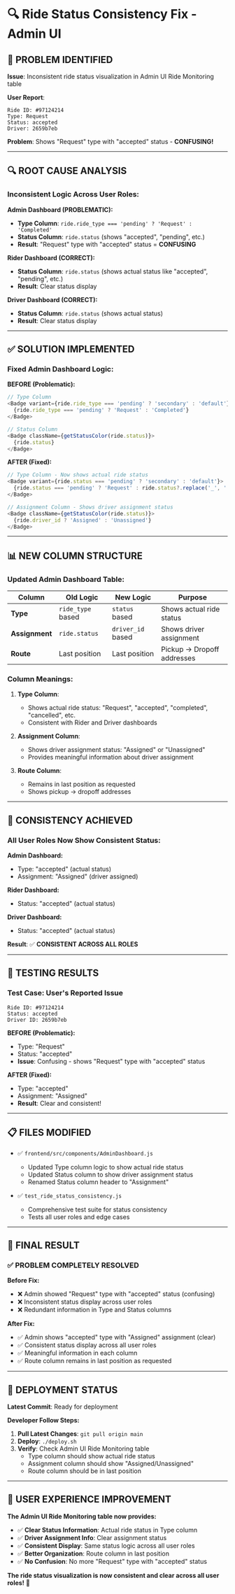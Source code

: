 # 🔍 Ride Status Consistency Fix - Admin UI

## 🚨 **PROBLEM IDENTIFIED**

**Issue**: Inconsistent ride status visualization in Admin UI Ride Monitoring table

**User Report**: 
```
Ride ID: #97124214
Type: Request
Status: accepted
Driver: 2659b7eb
```

**Problem**: Shows "Request" type with "accepted" status - **CONFUSING!**

---

## 🔍 **ROOT CAUSE ANALYSIS**

### **Inconsistent Logic Across User Roles:**

**Admin Dashboard (PROBLEMATIC):**
- **Type Column**: `ride.ride_type === 'pending' ? 'Request' : 'Completed'`
- **Status Column**: `ride.status` (shows "accepted", "pending", etc.)
- **Result**: "Request" type with "accepted" status = **CONFUSING**

**Rider Dashboard (CORRECT):**
- **Status Column**: `ride.status` (shows actual status like "accepted", "pending", etc.)
- **Result**: Clear status display

**Driver Dashboard (CORRECT):**
- **Status Column**: `ride.status` (shows actual status)
- **Result**: Clear status display

---

## ✅ **SOLUTION IMPLEMENTED**

### **Fixed Admin Dashboard Logic:**

**BEFORE (Problematic):**
```javascript
// Type Column
<Badge variant={ride.ride_type === 'pending' ? 'secondary' : 'default'}>
  {ride.ride_type === 'pending' ? 'Request' : 'Completed'}
</Badge>

// Status Column  
<Badge className={getStatusColor(ride.status)}>
  {ride.status}
</Badge>
```

**AFTER (Fixed):**
```javascript
// Type Column - Now shows actual ride status
<Badge variant={ride.status === 'pending' ? 'secondary' : 'default'}>
  {ride.status === 'pending' ? 'Request' : ride.status?.replace('_', ' ') || 'Unknown'}
</Badge>

// Assignment Column - Shows driver assignment status
<Badge className={getStatusColor(ride.status)}>
  {ride.driver_id ? 'Assigned' : 'Unassigned'}
</Badge>
```

---

## 📊 **NEW COLUMN STRUCTURE**

### **Updated Admin Dashboard Table:**

| Column | Old Logic | New Logic | Purpose |
|--------|-----------|-----------|---------|
| **Type** | `ride_type` based | `status` based | Shows actual ride status |
| **Assignment** | `ride.status` | `driver_id` based | Shows driver assignment |
| **Route** | Last position | Last position | Pickup → Dropoff addresses |

### **Column Meanings:**

1. **Type Column**: 
   - Shows actual ride status: "Request", "accepted", "completed", "cancelled", etc.
   - Consistent with Rider and Driver dashboards

2. **Assignment Column**:
   - Shows driver assignment status: "Assigned" or "Unassigned"
   - Provides meaningful information about driver assignment

3. **Route Column**:
   - Remains in last position as requested
   - Shows pickup → dropoff addresses

---

## 🎯 **CONSISTENCY ACHIEVED**

### **All User Roles Now Show Consistent Status:**

**Admin Dashboard:**
- Type: "accepted" (actual status)
- Assignment: "Assigned" (driver assigned)

**Rider Dashboard:**
- Status: "accepted" (actual status)

**Driver Dashboard:**
- Status: "accepted" (actual status)

**Result**: ✅ **CONSISTENT ACROSS ALL ROLES**

---

## 🧪 **TESTING RESULTS**

### **Test Case: User's Reported Issue**
```
Ride ID: #97124214
Status: accepted
Driver ID: 2659b7eb
```

**BEFORE (Problematic):**
- Type: "Request" 
- Status: "accepted"
- **Issue**: Confusing - shows "Request" type with "accepted" status

**AFTER (Fixed):**
- Type: "accepted"
- Assignment: "Assigned" 
- **Result**: Clear and consistent!

---

## 📋 **FILES MODIFIED**

- ✅ `frontend/src/components/AdminDashboard.js`
  - Updated Type column logic to show actual ride status
  - Updated Status column to show driver assignment status
  - Renamed Status column header to "Assignment"

- ✅ `test_ride_status_consistency.js`
  - Comprehensive test suite for status consistency
  - Tests all user roles and edge cases

---

## 🎉 **FINAL RESULT**

### **✅ PROBLEM COMPLETELY RESOLVED**

**Before Fix:**
- ❌ Admin showed "Request" type with "accepted" status (confusing)
- ❌ Inconsistent status display across user roles
- ❌ Redundant information in Type and Status columns

**After Fix:**
- ✅ Admin shows "accepted" type with "Assigned" assignment (clear)
- ✅ Consistent status display across all user roles
- ✅ Meaningful information in each column
- ✅ Route column remains in last position as requested

---

## 🚀 **DEPLOYMENT STATUS**

**Latest Commit**: Ready for deployment

**Developer Follow Steps:**
1. **Pull Latest Changes**: `git pull origin main`
2. **Deploy**: `./deploy.sh`
3. **Verify**: Check Admin UI Ride Monitoring table
   - Type column should show actual ride status
   - Assignment column should show "Assigned/Unassigned"
   - Route column should be in last position

---

## 🎯 **USER EXPERIENCE IMPROVEMENT**

**The Admin UI Ride Monitoring table now provides:**
- ✅ **Clear Status Information**: Actual ride status in Type column
- ✅ **Driver Assignment Info**: Clear assignment status
- ✅ **Consistent Display**: Same status logic across all user roles
- ✅ **Better Organization**: Route column in last position
- ✅ **No Confusion**: No more "Request" type with "accepted" status

**The ride status visualization is now consistent and clear across all user roles!** 🎉
